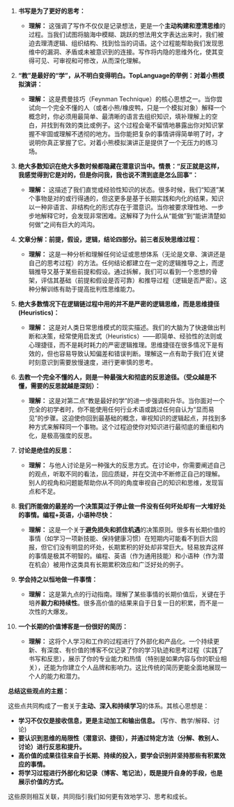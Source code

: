 

1. **书写是为了更好的思考：**
    
    - **理解：** 这强调了写作不仅仅是记录想法，更是一个**主动构建和澄清思维**的过程。当我们试图将脑海中模糊、跳跃的想法用文字表达出来时，我们被迫去理清逻辑、组织结构、找到恰当的词语。这个过程能帮助我们发现思维中的漏洞、矛盾或未被意识到的连接。写作将内隐的思维外化，使其变得可见、可审视和可修改，从而深化理解。
2. **“教”是最好的“学”，从不明白变得明白。TopLanguage的举例：对着小熊模拟演讲：**
    
    - **理解：** 这是费曼技巧（Feynman Technique）的核心思想之一。当你尝试向一个完全不懂的人（或者小熊/橡皮鸭，只是一个模拟对象）解释一个概念时，你必须用最简单、最清晰的语言去组织知识，填补理解上的空白，并找到有效的类比或例子。这个过程会毫不留情地暴露出你对知识掌握不牢固或理解不透彻的地方。当你能把复杂的事情讲得简单明了时，才说明你真正掌握了它。对着小熊模拟演讲正是提供了一个无压力的练习场。
3. **绝大多数知识在绝大多数时候都隐藏在潜意识当中。情景：“反正就是这样，我感觉得到它是对的，但是你问我，我也说不清到底是怎么回事”：**
    
    - **理解：** 这描述了我们直觉或经验性知识的状态。很多时候，我们“知道”某个事物是对的或行得通的，但这更多是基于长期实践和内化的结果，知识以一种非语言、非结构化的形式存在于潜意识。当你被要求理性地、一步步地解释它时，会发现非常困难。这解释了为什么从“能做”到“能讲清楚如何做”之间有巨大的鸿沟。
4. **文章分解：前提，假设，逻辑，结论四部分。前三者反映思维过程：**
    
    - **理解：** 这是一种分析和理解任何论证或思想体系（无论是文章、演讲还是自己的思考过程）的方法。任何结论都建立在一定的逻辑推导之上，而逻辑推导又基于某些前提和假设。通过拆解，我们可以看到一个思想的骨架，评估其基础（前提和假设是否可靠）和推导过程（逻辑是否严密）。这种分解训练有助于提高批判性思维能力。
5. **绝大多数情况下在逻辑链过程中用的并不是严密的逻辑思维，而是思维捷径 (Heuristics)：**
    
    - **理解：** 这是对人类日常思维模式的现实描述。我们的大脑为了快速做出判断和决策，经常使用启发式（Heuristics）——即简单、经验性的法则或心理捷径，而不是耗时耗力的严密逻辑推理。思维捷径在很多情况下是有效的，但也容易导致认知偏差和错误判断。理解这一点有助于我们在关键时刻意识到需要放慢速度，进行更审慎的思考。
6. **去教一个完全不懂的人，则是一种最强大和彻底的反思途径。（受众越是不懂，需要的反思就越是深刻）：**
    
    - **理解：** 这是对第二点“教是最好的学”的进一步强调和升华。当你面对一个完全的初学者时，你不能使用任何行业术语或跳过任何自认为“显而易见”的步骤。这迫使你回到最基础的概念，审视知识的逻辑起点，并找到多种方式来解释同一个事物。这个过程迫使你对知识进行最彻底的重组和内化，是极高强度的反思。
7. **讨论是绝佳的反思：**
    
    - **理解：** 与他人讨论是另一种强大的反思方式。在讨论中，你需要阐述自己的观点，听取不同的看法，回应质疑，并在交流中不断修正自己的理解。别人的视角和问题能帮助你从不同的角度审视自己的知识和思维，发现盲点和不足。

8. **我们所能做的最差的一个决策莫过于停止做一件没有任何坏处却有一大堆好处的事情。编程+英语，小语种尽快：**
    
    - **理解：** 这是一个关于**避免损失和抓住机遇**的决策原则。很多有长期价值的事情（如学习一项新技能、保持健康习惯）在短期内可能看不到巨大回报，但它们没有明显的坏处，长期累积的好处却非常巨大。轻易放弃这样的事情是极其不明智的。编程、英语（作为通用技能）和小语种（作为潜在机会）被用作这类具有长期累积效应和广泛好处的例子。
9. **学会持之以恒地做一件事情：**
    
    - **理解：** 这是第九点的行动指南。理解了某些事情的长期价值后，关键在于培养**毅力和持续性**。很多高价值的结果来自于日复一日的积累，而不是一次性的大爆发。
10. **一个长期的价值博客是一份很好的简历：**
    
    - **理解：** 这将个人学习和工作的过程进行了外部化和产品化。一个持续更新、有深度、有价值的博客不仅记录了你的学习轨迹和思考过程（实践了书写和反思），展示了你的专业能力和热情（特别是如果内容与你的职业相关），还能为你建立个人品牌和影响力。这比传统的简历更能全面地展现一个人的能力和潜力。


**总结这些观点的主题：**

这些点共同构成了一套关于**主动、深入和持续学习**的体系。其核心思想是：

- **学习不仅仅是接收信息，更是主动加工和输出信息。** (写作、教学/解释、讨论)
- **要认识到思维的局限性（潜意识、捷径），并通过特定方法（分解、教别人、讨论）进行反思和提升。**
- **高价值的成果往往来自于长期、持续的投入，要学会识别并坚持那些有积累效应的事情。**
- **将学习过程进行外部化和记录（博客、笔记法），既是提升自身的手段，也是展示价值的方式。**

这些原则相互关联，共同指引我们如何更有效地学习、思考和成长。